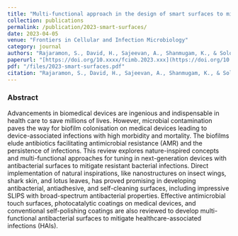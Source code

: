```yaml
---
title: "Multi-functional approach in the design of smart surfaces to mitigate bacterial infections: a review"
collection: publications
permalink: /publication/2023-smart-surfaces/
date: 2023-04-05
venue: "Frontiers in Cellular and Infection Microbiology"
category: journal
authors: "Rajaramon, S., David, H., Sajeevan, A., Shanmugam, K., & Solomon, A. P."
paperurl: "[https://doi.org/10.xxxx/fcimb.2023.xxx](https://doi.org/10.3389/fcimb.2023.1139026)"
pdf: "/files/2023-smart-surfaces.pdf"
citation: "Rajaramon, S., David, H., Sajeevan, A., Shanmugam, K., & Solomon, A. P. (2023). Multi-functional approach in the design of smart surfaces to mitigate bacterial infections: A review. *Frontiers in Cellular and Infection Microbiology*, 2023. https://doi.org/10.xxxx/fcimb.2023.xxx"
---
```

### Abstract
Advancements in biomedical devices are ingenious and indispensable in health care to save millions of lives. However, microbial contamination paves the way for biofilm colonisation on medical devices leading to device-associated infections with high morbidity and mortality. The biofilms elude antibiotics facilitating antimicrobial resistance (AMR) and the persistence of infections. This review explores nature-inspired concepts and multi-functional approaches for tuning in next-generation devices with antibacterial surfaces to mitigate resistant bacterial infections. Direct implementation of natural inspirations, like nanostructures on insect wings, shark skin, and lotus leaves, has proved promising in developing antibacterial, antiadhesive, and self-cleaning surfaces, including impressive SLIPS with broad-spectrum antibacterial properties. Effective antimicrobial touch surfaces, photocatalytic coatings on medical devices, and conventional self-polishing coatings are also reviewed to develop multi-functional antibacterial surfaces to mitigate healthcare-associated infections (HAIs).
